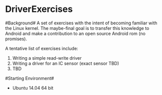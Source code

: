 DriverExercises
===============
#Background#
A set of exercises with the intent of becoming familiar with the Linux kernel. The maybe-final goal is to transfer this knowledge to Android and make a contribution to an open source Android rom (no promises).

A tentative list of exercises include:

1. Writing a simple read-write driver
2. Writing a driver for an IC sensor (exact sensor TBD)
3. TBD

#Starting Environment#
* Ubuntu 14.04 64 bit
